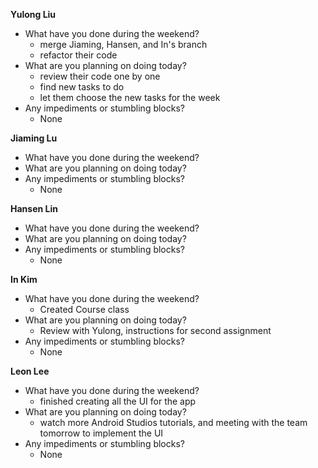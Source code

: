 **Yulong Liu**

- What have you done during the weekend?
  - merge Jiaming, Hansen, and In's branch
  - refactor their code
- What are you planning on doing today?
  - review their code one by one
  - find new tasks to do
  - let them choose the new tasks for the week
- Any impediments or stumbling blocks?
  - None

**Jiaming Lu**

- What have you done during the weekend?
- What are you planning on doing today?
- Any impediments or stumbling blocks?
  - None

**Hansen Lin**

- What have you done during the weekend?
- What are you planning on doing today?
- Any impediments or stumbling blocks?
  - None

**In Kim**
- What have you done during the weekend?
  - Created Course class
- What are you planning on doing today?
  - Review with Yulong, instructions for second assignment
- Any impediments or stumbling blocks?
  - None

**Leon Lee**
- What have you done during the weekend?
  - finished creating all the UI for the app
- What are you planning on doing today?
  - watch more Android Studios tutorials, and meeting with the team tomorrow to implement the UI
- Any impediments or stumbling blocks?
  - None
